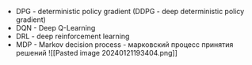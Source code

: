 - DPG - deterministic policy gradient (DDPG - deep deterministic policy gradient)
- DQN - Deep Q-Learning
- DRL - deep reinforcement learning
- MDP - Markov decision process - марковский процесс принятия решений ![[Pasted image 20240121193404.png]]